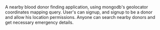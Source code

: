 A nearby blood donor finding application, using  mongodb's geolocator coordinates mapping query. User's can signup, and signup to be a donor and allow his location permissions. Anyone can search nearby donors and get necessary emergency details.